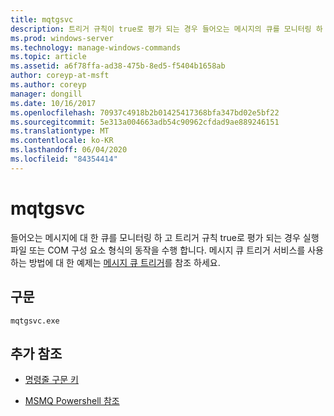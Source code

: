```yaml
---
title: mqtgsvc
description: 트리거 규칙이 true로 평가 되는 경우 들어오는 메시지의 큐를 모니터링 하 고 실행 파일 또는 COM 구성 요소의 형태로 작업을 수행 하는 mqtgsvc 명령에 대 한 참조 항목입니다.
ms.prod: windows-server
ms.technology: manage-windows-commands
ms.topic: article
ms.assetid: a6f78ffa-ad38-475b-8ed5-f5404b1658ab
author: coreyp-at-msft
ms.author: coreyp
manager: dongill
ms.date: 10/16/2017
ms.openlocfilehash: 70937c4918b2b01425417368bfa347bd02e5bf22
ms.sourcegitcommit: 5e313a004663adb54c90962cfdad9ae889246151
ms.translationtype: MT
ms.contentlocale: ko-KR
ms.lasthandoff: 06/04/2020
ms.locfileid: "84354414"
---
```

# <a name="mqtgsvc"></a>mqtgsvc

들어오는 메시지에 대 한 큐를 모니터링 하 고 트리거 규칙 true로 평가 되는 경우 실행 파일 또는 COM 구성 요소 형식의 동작을 수행 합니다. 메시지 큐 트리거 서비스를 사용 하는 방법에 대 한 예제는 [메시지 큐 트리거](https://docs.microsoft.com/previous-versions/windows/desktop/legacy/ms703197(v=vs.85))를 참조 하세요.

## <a name="syntax"></a>구문

```
mqtgsvc.exe
```

## <a name="additional-references"></a>추가 참조

- [명령줄 구문 키](command-line-syntax-key.md)

- [MSMQ Powershell 참조](https://docs.microsoft.com/powershell/module/msmq/?view=win10-ps)
